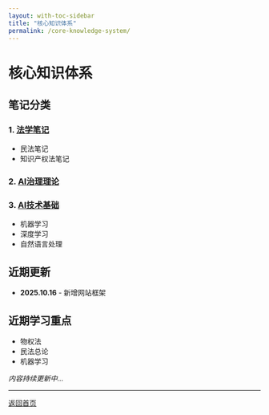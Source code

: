 ```yaml
---
layout: with-toc-sidebar
title: "核心知识体系"
permalink: /core-knowledge-system/
---
```


# 核心知识体系

## 笔记分类

### 1. [法学笔记](/legal-notes/)
- 民法笔记
- 知识产权法笔记

### 2. [AI治理理论](/ai-governance/)  

### 3. [AI技术基础](/ai-technology/)
- 机器学习
- 深度学习
- 自然语言处理

## 近期更新
- **2025.10.16** - 新增网站框架

## 近期学习重点
- 物权法
- 民法总论
- 机器学习

*内容持续更新中...*

---
[返回首页](/index.html)
